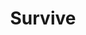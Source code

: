 ---
title: "Survive"
summary: "Survive is an electronic band consisting of Michael Stein, Kyle Dixon, Adam Jones and Mark Donica formed in 2009 in Austin, Texas. The Austin-based quartet have been producing synth-heavy, horror-score-influenced compositions for over a decade, exploring these themes through drum machines and analog synths across various single, EP and LP releases and contributions to soundtracks such as acclaimed indie horror film The Guest. The band gained wider fame after members Dixon and Stein composed the musical score for the Netflix's horror-supernatural hit series Stranger Things.Both volumes of the soundtrack were nominated individually for the Best Score Soundtrack Category for the 2017 Grammy Awards, though neither won. 2017 saw Dixon and Stein also nominated for an ASCAP award as a result of their soundtrack work. In September 2017 Dixon and Stein won the Emmy Award for Outstanding Original Main Title Theme Music for their work on the Stranger Things theme. 2017 has also seen the band curate the music for Sensory, a multi-dimensional immersive restaurant experience' at Sugar Hill Mountain Festival in Melbourne, Australia."
slug: "survive"
image: "survive.jpg"
apple_music_artist_url: "https://music.apple.com/gb/artist/s-u-r-v-i-v-e/529740632"
wikipedia_url: "https://en.wikipedia.org/wiki/Survive_(band)"
---